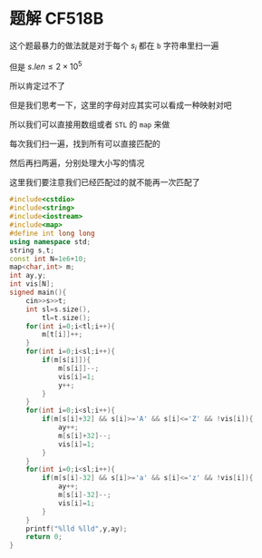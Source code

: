 # 题解 CF518B

这个题最暴力的做法就是对于每个 $s_i$ 都在 `b` 字符串里扫一遍

但是 $s.len\leq 2\times 10^5$

所以肯定过不了

但是我们思考一下，这里的字母对应其实可以看成一种映射对吧

所以我们可以直接用数组或者 `STL` 的 `map` 来做

每次我们扫一遍，找到所有可以直接匹配的

然后再扫两遍，分别处理大小写的情况

这里我们要注意我们已经匹配过的就不能再一次匹配了


```cpp
#include<cstdio>
#include<string>
#include<iostream>
#include<map>
#define int long long
using namespace std;
string s,t;
const int N=1e6+10;
map<char,int> m;
int ay,y;
int vis[N];
signed main(){
	cin>>s>>t;
	int sl=s.size(),
		tl=t.size();
	for(int i=0;i<tl;i++){
		m[t[i]]++;
	}
	for(int i=0;i<sl;i++){
		if(m[s[i]]){
			m[s[i]]--;
			vis[i]=1;
			y++;
		}
	}
	for(int i=0;i<sl;i++){
		if(m[s[i]+32] && s[i]>='A' && s[i]<='Z' && !vis[i]){
			ay++;
			m[s[i]+32]--;
			vis[i]=1;
		}
	}
	for(int i=0;i<sl;i++){
		if(m[s[i]-32] && s[i]>='a' && s[i]<='z' && !vis[i]){
			ay++;
			m[s[i]-32]--;
			vis[i]=1;
		}
	}
	printf("%lld %lld",y,ay);
	return 0;
}
```